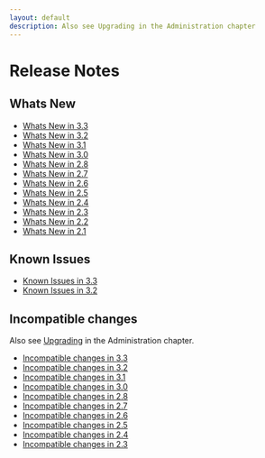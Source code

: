 ```yaml
---
layout: default
description: Also see Upgrading in the Administration chapter
---
```

Release Notes
=============

Whats New
---------

- [Whats New in 3.3](release-notes-new-features33.html)
- [Whats New in 3.2](release-notes-new-features32.html)
- [Whats New in 3.1](release-notes-new-features31.html)
- [Whats New in 3.0](release-notes-new-features30.html)
- [Whats New in 2.8](release-notes-new-features28.html)
- [Whats New in 2.7](release-notes-new-features27.html)
- [Whats New in 2.6](release-notes-new-features26.html)
- [Whats New in 2.5](release-notes-new-features25.html)
- [Whats New in 2.4](release-notes-new-features24.html)
- [Whats New in 2.3](release-notes-new-features23.html)
- [Whats New in 2.2](release-notes-new-features22.html)
- [Whats New in 2.1](release-notes-new-features21.html)


Known Issues
------------

- [Known Issues in 3.3](release-notes-known-issues33.html)
- [Known Issues in 3.2](release-notes-known-issues32.html)


Incompatible changes
--------------------

Also see [Upgrading](administration-upgrading.html) in the 
Administration chapter.

- [Incompatible changes in 3.3](release-notes-upgrading-changes33.html)
- [Incompatible changes in 3.2](release-notes-upgrading-changes32.html)
- [Incompatible changes in 3.1](release-notes-upgrading-changes31.html)
- [Incompatible changes in 3.0](release-notes-upgrading-changes30.html)
- [Incompatible changes in 2.8](release-notes-upgrading-changes28.html)
- [Incompatible changes in 2.7](release-notes-upgrading-changes27.html)
- [Incompatible changes in 2.6](release-notes-upgrading-changes26.html)
- [Incompatible changes in 2.5](release-notes-upgrading-changes25.html)
- [Incompatible changes in 2.4](release-notes-upgrading-changes24.html)
- [Incompatible changes in 2.3](release-notes-upgrading-changes23.html)
